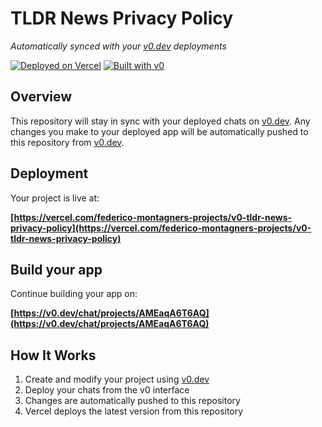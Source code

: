 # TLDR News Privacy Policy

*Automatically synced with your [v0.dev](https://v0.dev) deployments*

[![Deployed on Vercel](https://img.shields.io/badge/Deployed%20on-Vercel-black?style=for-the-badge&logo=vercel)](https://vercel.com/federico-montagners-projects/v0-tldr-news-privacy-policy)
[![Built with v0](https://img.shields.io/badge/Built%20with-v0.dev-black?style=for-the-badge)](https://v0.dev/chat/projects/AMEaqA6T6AQ)

## Overview

This repository will stay in sync with your deployed chats on [v0.dev](https://v0.dev).
Any changes you make to your deployed app will be automatically pushed to this repository from [v0.dev](https://v0.dev).

## Deployment

Your project is live at:

**[https://vercel.com/federico-montagners-projects/v0-tldr-news-privacy-policy](https://vercel.com/federico-montagners-projects/v0-tldr-news-privacy-policy)**

## Build your app

Continue building your app on:

**[https://v0.dev/chat/projects/AMEaqA6T6AQ](https://v0.dev/chat/projects/AMEaqA6T6AQ)**

## How It Works

1. Create and modify your project using [v0.dev](https://v0.dev)
2. Deploy your chats from the v0 interface
3. Changes are automatically pushed to this repository
4. Vercel deploys the latest version from this repository